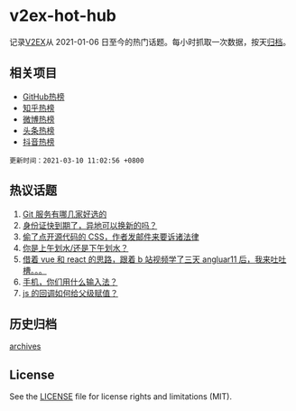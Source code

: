 # v2ex-hot-hub

 记录[V2EX](https://www.v2ex.com/)从 2021-01-06 日至今的热门话题。每小时抓取一次数据，按天[归档](archives)。
 
 ## 相关项目

- [GitHub热榜](https://github.com/snaildev/github-hot-hub)
- [知乎热榜](https://github.com/snaildev/zhihu-hot-hub)
- [微博热榜](https://github.com/snaildev/weibo-hot-hub)
- [头条热榜](https://github.com/snaildev/toutiao-hot-hub)
- [抖音热榜](https://github.com/snaildev/douyin-hot-hub)


 `更新时间：2021-03-10 11:02:56 +0800`

## 热议话题

1. [Git 服务有哪几家好选的](https://www.v2ex.com/t/759966)
1. [身份证快到期了，异地可以换新的吗？](https://www.v2ex.com/t/759929)
1. [偷了点开源代码的 CSS，作者发邮件来要诉诸法律](https://www.v2ex.com/t/759932)
1. [你是上午划水/还是下午划水？](https://www.v2ex.com/t/759971)
1. [借着 vue 和 react 的思路，跟着 b 站视频学了三天 angluar11 后，我来吐吐槽。。。](https://www.v2ex.com/t/759986)
1. [手机，你们用什么输入法？](https://www.v2ex.com/t/760180)
1. [js 的回调如何给父级赋值？](https://www.v2ex.com/t/760049)

## 历史归档

[archives](archives)

## License

See the [LICENSE](LICENSE) file for license rights and limitations (MIT).
